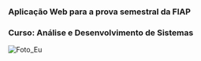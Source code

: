 
### Aplicação Web para a prova semestral da FIAP

### Curso: Análise e Desenvolvimento de Sistemas

![Foto_Eu](https://user-images.githubusercontent.com/50499486/126220675-f5840489-9095-4c26-a329-7b13e6426e28.jpg)


